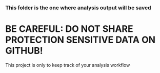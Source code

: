 ### This folder is the one where analysis output will be saved

# BE CAREFUL: DO NOT SHARE PROTECTION SENSITIVE DATA ON GITHUB! 

This project is only to keep track of your analysis workflow 